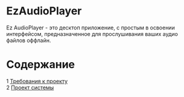 # EzAudioPlayer
Ez AudioPlayer - это десктоп приложение, с простым в освоении интерфейсом, предназначенное для прослушивания ваших аудио файлов оффлайн.

# Содержание
1 [Требования к проекту](docs/project_requirements.md)  
2 [Проект системы](docs/System%20Project/README.md)    
